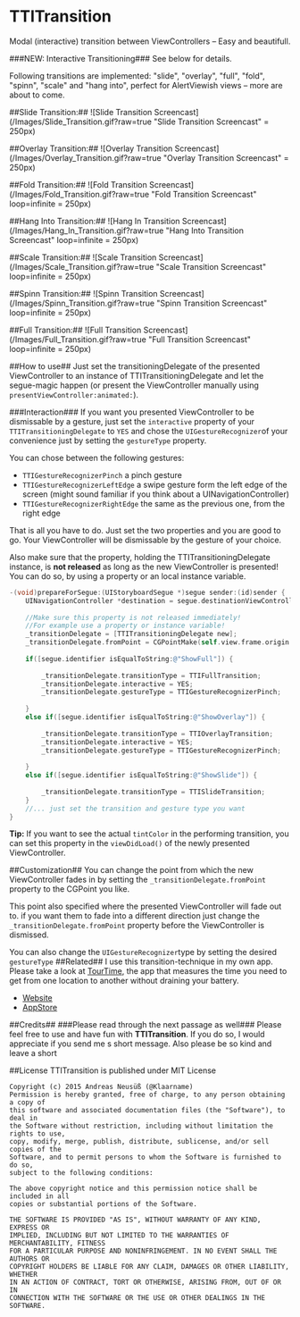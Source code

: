 TTITransition
=============

Modal (interactive) transition between ViewControllers – Easy and beautifull.

###NEW: Interactive Transitioning###
See below for details.




Following transitions are implemented: "slide", "overlay", "full", "fold", "spinn", "scale" and "hang into", perfect for AlertViewish views – more are about to come.

##Slide Transition:##
![Slide Transition Screencast](/Images/Slide_Transition.gif?raw=true "Slide Transition Screencast" = 250px)

##Overlay Transition:##
![Overlay Transition Screencast](/Images/Overlay_Transition.gif?raw=true "Overlay Transition Screencast"  = 250px) 


##Fold Transition:##
![Fold Transition Screencast](/Images/Fold_Transition.gif?raw=true "Fold Transition Screencast" loop=infinite  = 250px)

##Hang Into Transition:##
![Hang In Transition Screencast](/Images/Hang_In_Transition.gif?raw=true "Hang Into Transition Screencast" loop=infinite  = 250px)

##Scale Transition:##
![Scale Transition Screencast](/Images/Scale_Transition.gif?raw=true "Scale Transition Screencast" loop=infinite  = 250px)

##Spinn Transition:##
![Spinn Transition Screencast](/Images/Spinn_Transition.gif?raw=true "Spinn Transition Screencast" loop=infinite  = 250px)

##Full Transition:##
![Full Transition Screencast](/Images/Full_Transition.gif?raw=true "Full Transition Screencast" loop=infinite  = 250px)


##How to use##
Just set the transitioningDelegate of the presented ViewController to an instance of TTITransitioningDelegate and let the segue-magic happen (or present the ViewController manually using ```presentViewController:animated:```).

###Interaction###
If you want you presented ViewController to be dismissable by a gesture, just set the ```interactive``` property of your ```TTITransitioningDelegate``` to ```YES``` and chose the ```UIGestureRecognizer```of your convenience just by setting the ```gestureType``` property.

You can chose between the following gestures:
* ```TTIGestureRecognizerPinch``` a pinch gesture
* ```TTIGestureRecognizerLeftEdge``` a swipe gesture form the left edge of the screen (might sound familiar if you think about a UINavigationController)
* ```TTIGestureRecognizerRightEdge``` the same as the previous one, from the right edge

That is all you have to do. Just set the two properties and you are good to go. Your ViewController will be dismissable by the gesture of your choice.

Also make sure that the property, holding the TTITransitioningDelegate instance, is **not released** as long as the new ViewController is presented!
You can do so, by using a property or an local instance variable.


```Objective-C
-(void)prepareForSegue:(UIStoryboardSegue *)segue sender:(id)sender {
    UINavigationController *destination = segue.destinationViewController;
    
    //Make sure this property is not released immediately!
    //For example use a property or instance variable!
    _transitionDelegate = [TTITransitioningDelegate new];
    _transitionDelegate.fromPoint = CGPointMake(self.view.frame.origin.x+(self.view.frame.size.width/2), self.view.frame.origin.y+(self.view.frame.size.height/2));
    
    if([segue.identifier isEqualToString:@"ShowFull"]) {
    
        _transitionDelegate.transitionType = TTIFullTransition;
        _transitionDelegate.interactive = YES;
        _transitionDelegate.gestureType = TTIGestureRecognizerPinch;
        
    }
    else if([segue.identifier isEqualToString:@"ShowOverlay"]) {
    
        _transitionDelegate.transitionType = TTIOverlayTransition;
        _transitionDelegate.interactive = YES;
        _transitionDelegate.gestureType = TTIGestureRecognizerPinch;
        
    }
    else if([segue.identifier isEqualToString:@"ShowSlide"]) {
        
        _transitionDelegate.transitionType = TTISlideTransition;
    }
    //... just set the transition and gesture type you want
}

```

**Tip:**
If you want to see the actual ```tintColor``` in the performing transition, you can set this property in the ```viewDidLoad()``` of the newly presented ViewController.

##Customization##
You can change the point from which the new ViewController fades in by setting the `_transitionDelegate.fromPoint` property to the CGPoint you like.

This point also specified where the presented ViewController will fade out to. 
if you want them to fade into a different direction just change the `_transitionDelegate.fromPoint` property before the ViewController is dismissed.

You can also change the ```UIGestureRecognizer```type by setting the desired ```gestureType```
##Related##
I use this transition-technique in my own app.
Please take a look at [TourTime](https://anerma.de/TourTime/), the app that measures the time you need to get from one location to another without draining your battery.
- [Website](https://anerma.de/TourTime/)
- [AppStore](https://itunes.apple.com/app/id848979893)

##Credits##
###Please read through the next passage as well###
Please feel free to use and have fun with **TTITransition**. If you do so, I would appreciate if you send me s short message.
Also please be so kind and leave a short 

##License
TTITransition is published under MIT License

    Copyright (c) 2015 Andreas Neusüß (@Klaarname)
    Permission is hereby granted, free of charge, to any person obtaining a copy of
    this software and associated documentation files (the "Software"), to deal in
    the Software without restriction, including without limitation the rights to use,
    copy, modify, merge, publish, distribute, sublicense, and/or sell copies of the
    Software, and to permit persons to whom the Software is furnished to do so,
    subject to the following conditions:

    The above copyright notice and this permission notice shall be included in all
    copies or substantial portions of the Software.

    THE SOFTWARE IS PROVIDED "AS IS", WITHOUT WARRANTY OF ANY KIND, EXPRESS OR
    IMPLIED, INCLUDING BUT NOT LIMITED TO THE WARRANTIES OF MERCHANTABILITY, FITNESS
    FOR A PARTICULAR PURPOSE AND NONINFRINGEMENT. IN NO EVENT SHALL THE AUTHORS OR
    COPYRIGHT HOLDERS BE LIABLE FOR ANY CLAIM, DAMAGES OR OTHER LIABILITY, WHETHER
    IN AN ACTION OF CONTRACT, TORT OR OTHERWISE, ARISING FROM, OUT OF OR IN
    CONNECTION WITH THE SOFTWARE OR THE USE OR OTHER DEALINGS IN THE SOFTWARE.